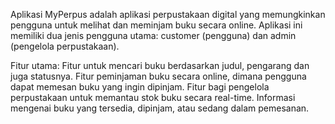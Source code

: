 Aplikasi MyPerpus adalah aplikasi perpustakaan digital yang memungkinkan pengguna untuk melihat dan meminjam buku secara online. Aplikasi ini memiliki dua jenis pengguna utama: customer (pengguna) dan admin (pengelola perpustakaan).

Fitur utama:
Fitur untuk mencari buku berdasarkan judul, pengarang dan juga statusnya.
Fitur peminjaman buku secara online, dimana pengguna dapat memesan buku yang ingin dipinjam.
Fitur bagi pengelola perpustakaan untuk memantau stok buku secara real-time.
Informasi mengenai buku yang tersedia, dipinjam, atau sedang dalam pemesanan.
